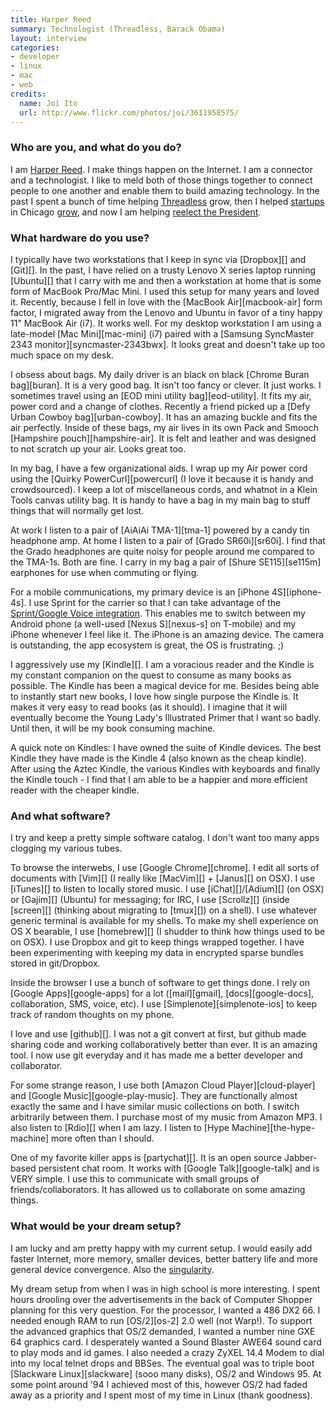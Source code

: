 ```yaml
---
title: Harper Reed
summary: Technologist (Threadless, Barack Obama)
layout: interview
categories:
- developer
- linux
- mac
- web
credits:
  name: Joi Ito
  url: http://www.flickr.com/photos/joi/3611958575/
---
```


### Who are you, and what do you do?

I am [Harper Reed](http://harperreed.org/ "Harper's website."). I make things happen on the Internet. I am a connector and a technologist. I like to meld both of those things together to connect people to one another and enable them to build amazing technology. In the past I spent a bunch of time helping [Threadless](http://threadless.com/ "A t-shirt site.") grow, then I helped [startups](http://www.sandboxindustries.com/ "Sandbox's website.") in Chicago [grow](http://exceleratelabs.com/ "A startup accelerator."), and now I am helping [reelect the President](http://www.barackobama.com/ "The president's website.").

### What hardware do you use?

I typically have two workstations that I keep in sync via [Dropbox][] and [Git][]. In the past, I have relied on a trusty Lenovo X series laptop running [Ubuntu][] that I carry with me and then a workstation at home that is some form of MacBook Pro/Mac Mini. I used this setup for many years and loved it. Recently, because I fell in love with the [MacBook Air][macbook-air] form factor, I migrated away from the Lenovo and Ubuntu in favor of a tiny happy 11" MacBook Air (i7). It works well. For my desktop workstation I am using a late-model [Mac Mini][mac-mini] (i7) paired with a [Samsung SyncMaster 2343 monitor][syncmaster-2343bwx]. It looks great and doesn't take up too much space on my desk.

I obsess about bags. My daily driver is an black on black [Chrome Buran bag][buran]. It is a very good bag. It isn't too fancy or clever. It just works. I sometimes travel using an [EOD mini utility bag][eod-utility]. It fits my air, power cord and a change of clothes. Recently a friend picked up a [Defy Urban Cowboy bag][urban-cowboy]. It has an amazing buckle and fits the air perfectly. Inside of these bags, my air lives in its own Pack and Smooch [Hampshire pouch][hampshire-air]. It is felt and leather and was designed to not scratch up your air. Looks great too.

In my bag, I have a few organizational aids. I wrap up my Air power cord using the [Quirky PowerCurl][powercurl] (I love it because it is handy and crowdsourced). I keep a lot of miscellaneous cords, and whatnot in a Klein Tools canvas utility bag. It is handy to have a bag in my main bag to stuff things that will normally get lost.

At work I listen to a pair of [AiAiAi TMA-1][tma-1] powered by a candy tin headphone amp. At home I listen to a pair of [Grado SR60i][sr60i]. I find that the Grado headphones are quite noisy for people around me compared to the TMA-1s. Both are fine. I carry in my bag a pair of [Shure SE115][se115m] earphones for use when commuting or flying.

For a mobile communications, my primary device is an [iPhone 4S][iphone-4s]. I use Sprint for the carrier so that I can take advantage of the [Sprint/Google Voice integration](http://www.google.com/googlevoice/sprint/ "Information about Google Voice on the Sprint network."). This enables me to switch between my Android phone (a well-used [Nexus S][nexus-s] on T-mobile) and my iPhone whenever I feel like it. The iPhone is an amazing device. The camera is outstanding, the app ecosystem is great, the OS is frustrating. ;)

I aggressively use my [Kindle][]. I am a voracious reader and the Kindle is my constant companion on the quest to consume as many books as possible. The Kindle has been a magical device for me. Besides being able to instantly start new books, I love how single purpose the Kindle is. It makes it very easy to read books (as it should). I imagine that it will eventually become the Young Lady's Illustrated Primer that I want so badly. Until then, it will be my book consuming machine.

A quick note on Kindles: I have owned the suite of Kindle devices. The best Kindle they have made is the Kindle 4 (also known as the cheap kindle). After using the Aztec Kindle, the various Kindles with keyboards and finally the Kindle touch - I find that I am able to be a happier and more efficient reader with the cheaper kindle.

### And what software?

I try and keep a pretty simple software catalog. I don't want too many apps clogging my various tubes.

To browse the interwebs, I use [Google Chrome][chrome]. I edit all sorts of documents with [Vim][] (I really like [MacVim][] + [Janus][] on OSX). I use [iTunes][] to listen to locally stored music. I use [iChat][]/[Adium][] (on OSX) or [Gajim][] (Ubuntu) for messaging; for IRC, I use [Scrollz][] (inside [screen][] (thinking about migrating to [tmux][]) on a shell). I use whatever generic terminal is available for my shells. To make my shell experience on OS X bearable, I use [homebrew][] (I shudder to think how things used to be on OSX). I use Dropbox and git to keep things wrapped together. I have been experimenting with keeping my data in encrypted sparse bundles stored in git/Dropbox.

Inside the browser I use a bunch of software to get things done. I rely on [Google Apps][google-apps] for a lot ([mail][gmail], [docs][google-docs], collaboration, SMS, voice, etc). I use [Simplenote][simplenote-ios] to keep track of random thoughts on my phone.

I love and use [github][]. I was not a git convert at first, but github made sharing code and working collaboratively better than ever. It is an amazing tool. I now use git everyday and it has made me a better developer and collaborator.

For some strange reason, I use both [Amazon Cloud Player][cloud-player] and [Google Music][google-play-music]. They are functionally almost exactly the same and I have similar music collections on both. I switch arbitrarily between them. I purchase most of my music from Amazon MP3. I also listen to [Rdio][] when I am lazy. I listen to [Hype Machine][the-hype-machine] more often than I should.

One of my favorite killer apps is [partychat][]. It is an open source Jabber-based persistent chat room. It works with [Google Talk][google-talk] and is VERY simple. I use this to communicate with small groups of friends/collaborators. It has allowed us to collaborate on some amazing things.

### What would be your dream setup?

I am lucky and am pretty happy with my current setup. I would easily add faster Internet, more memory, smaller devices, better battery life and more general device convergence. Also the [singularity](http://en.wikipedia.org/wiki/Technological_singularity "The Wikipedia entry for technological singularity.").

My dream setup from when I was in high school is more interesting. I spent hours drooling over the advertisements in the back of Computer Shopper planning for this very question. For the processor, I wanted a 486 DX2 66. I needed enough RAM to run [OS/2][os-2] 2.0 well (not Warp!). To support the advanced graphics that OS/2 demanded, I wanted a number nine GXE 64 graphics card. I desperately wanted a Sound Blaster AWE64 sound card to play mods and id games. I also needed a crazy ZyXEL 14.4 Modem to dial into my local telnet drops and BBSes. The eventual goal was to triple boot [Slackware Linux][slackware] (sooo many disks), OS/2 and Windows 95. At some point around '94 I achieved most of this, however OS/2 had faded away as a priority and I spent most of my time in Linux (thank goodness).